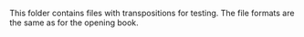 This folder contains files with transpositions for testing. The file formats are the
same as for the opening book.
